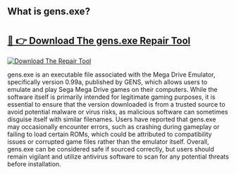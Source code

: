 ## What is gens.exe? 

# <h2><a href="https://exedetect.com/download.php?gens.exe">🔗 👉 Download The gens.exe Repair Tool</a></h2>

[![Download The Repair Tool](https://exedetect.com/download-button.jpg)](https://exedetect.com/download.php?gens.exe)

gens.exe is an executable file associated with the Mega Drive Emulator, specifically version 0.99a, published by GENS, which allows users to emulate and play Sega Mega Drive games on their computers. While the software itself is primarily intended for legitimate gaming purposes, it is essential to ensure that the version downloaded is from a trusted source to avoid potential malware or virus risks, as malicious software can sometimes disguise itself with similar filenames. Users have reported that gens.exe may occasionally encounter errors, such as crashing during gameplay or failing to load certain ROMs, which could be attributed to compatibility issues or corrupted game files rather than the emulator itself. Overall, gens.exe can be considered safe if sourced correctly, but users should remain vigilant and utilize antivirus software to scan for any potential threats before installation.